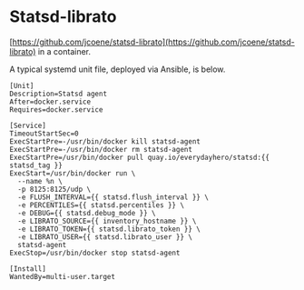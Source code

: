 # Statsd-librato

[https://github.com/jcoene/statsd-librato](https://github.com/jcoene/statsd-librato) in a container.

A typical systemd unit file, deployed via Ansible, is below.

```
[Unit]
Description=Statsd agent
After=docker.service
Requires=docker.service

[Service]
TimeoutStartSec=0
ExecStartPre=-/usr/bin/docker kill statsd-agent
ExecStartPre=-/usr/bin/docker rm statsd-agent
ExecStartPre=/usr/bin/docker pull quay.io/everydayhero/statsd:{{ statsd_tag }}
ExecStart=/usr/bin/docker run \
  --name %n \
  -p 8125:8125/udp \
  -e FLUSH_INTERVAL={{ statsd.flush_interval }} \
  -e PERCENTILES={{ statsd.percentiles }} \
  -e DEBUG={{ statsd.debug_mode }} \
  -e LIBRATO_SOURCE={{ inventory_hostname }} \
  -e LIBRATO_TOKEN={{ statsd.librato_token }} \
  -e LIBRATO_USER={{ statsd.librato_user }} \
  statsd-agent
ExecStop=/usr/bin/docker stop statsd-agent

[Install]
WantedBy=multi-user.target
```
